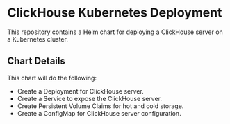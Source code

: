 # ClickHouse Kubernetes Deployment

This repository contains a Helm chart for deploying a ClickHouse server on a Kubernetes cluster.

## Chart Details

This chart will do the following:

- Create a Deployment for ClickHouse server.
- Create a Service to expose the ClickHouse server.
- Create Persistent Volume Claims for hot and cold storage.
- Create a ConfigMap for ClickHouse server configuration.
